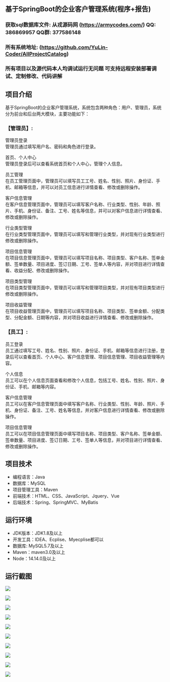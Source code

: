 ## 基于SpringBoot的企业客户管理系统(程序+报告)

###  获取sql数据库文件: 从戎源码网 (https://armycodes.com/) QQ: 386869957 QQ群: 377586148
###  所有系统地址: (https://github.com/YuLin-Coder/AllProjectCatalog) 
###  所有项目以及源代码本人均调试运行无问题 可支持远程安装部署调试、定制修改、代码讲解

## 项目介绍
基于SpringBoot的企业客户管理系统，系统包含两种角色：用户、管理员，系统分为前台和后台两大模块，主要功能如下：

### 【管理员】:
管理员登录  
管理员通过填写用户名、密码和角色进行登录。

首页、个人中心  
管理员登录后可以查看系统首页和个人中心，管理个人信息。

员工管理  
在员工管理页面中，管理员可以填写员工工号、姓名、性别、照片、身份证、手机、邮箱等信息，并可以对员工信息进行详情查看、修改或删除操作。

客户信息管理  
在客户信息管理页面中，管理员可以填写客户名称、行业类型、性别、年龄、照片、手机、身份证、备注、工号、姓名等信息，并可以对客户信息进行详情查看、修改或删除操作。

行业类型管理  
在行业类型管理页面中，管理员可以填写和管理行业类型，并对现有行业类型进行修改或删除操作。

项目信息管理  
在项目信息管理页面中，管理员可以填写项目名称、项目类型、客户名称、签单金额、签单数量、项目进度、签订日期、工号、签单人等内容，并对项目进行详情查看、收益分配、修改或删除操作。

项目类型管理  
在项目类型管理页面中，管理员可以填写和管理项目类型，并对现有项目类型进行修改或删除操作。

项目收益管理  
在项目收益管理页面中，管理员可以填写项目名称、项目类型、签单金额、分配类型、分配金额、日期等内容，并对项目收益进行详情查看、修改或删除操作。

### 【员工】:
员工登录  
员工通过填写工号、姓名、性别、照片、身份证、手机、邮箱等信息进行注册，登录后可以查看首页、个人中心、客户信息管理、项目信息管理、项目收益管理等内容。

个人信息  
员工可以在个人信息页面查看和修改个人信息，包括工号、姓名、性别、照片、身份证、手机、邮箱等内容。

客户信息管理  
员工可以在客户信息管理页面中填写客户名称、行业类型、性别、年龄、照片、手机、身份证、备注、工号、姓名等信息，并对客户信息进行详情查看、修改或删除操作。

项目信息管理  
员工可以在项目信息管理页面中填写项目名称、项目类型、客户名称、签单金额、签单数量、项目进度、签订日期、工号、签单人等信息，并对项目进行详情查看、修改或删除操作。

## 项目技术
- 编程语言：Java
- 数据库：MySQL
- 项目管理工具：Maven
- 前端技术：HTML、CSS、JavaScript、Jquery、Vue
- 后端技术：Spring、SpringMVC、MyBatis

## 运行环境
- JDK版本：JDK1.8及以上
- 开发工具：IDEA、Ecplise、Myecplise都可以
- 数据库: MySQL5.7及以上
- Maven：maven3.0及以上
- Node：14.14.0及以上

## 运行截图
![](screenshot/1.png)

![](screenshot/2.png)

![](screenshot/3.png)

![](screenshot/4.png)

![](screenshot/5.png)

![](screenshot/6.png)

![](screenshot/7.png)

![](screenshot/8.png)

![](screenshot/9.png)

![](screenshot/10.png)
